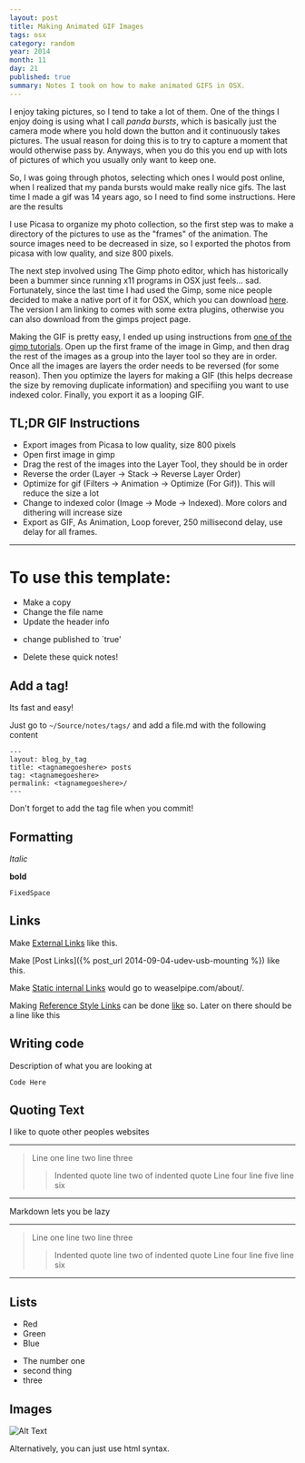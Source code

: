 ```yaml
---
layout: post
title: Making Animated GIF Images
tags: osx
category: random
year: 2014
month: 11
day: 21
published: true
summary: Notes I took on how to make animated GIFS in OSX.
---
```


I enjoy taking pictures, so I tend to take a lot of them. 
One of the things I enjoy doing is using what I call _panda bursts_, which is basically just the camera mode where you hold down the button and it continuously takes pictures.
The usual reason for doing this is to try to capture a moment that would otherwise pass by. 
Anyways, when you do this you end up with lots of pictures of which you usually only want to keep one.

So, I was going through photos, selecting which ones I would post online, when I realized that my panda bursts would make really nice gifs. 
The last time I made a gif was 14 years ago, so I need to find some instructions.
Here are the results

I use Picasa to organize my photo collection, so the first step was to make a directory of the pictures to use as the "frames" of the animation.
The source images need to be decreased in size, so I exported the photos from picasa with low quality, and size 800 pixels.

The next step involved using The Gimp photo editor, which has historically been a bummer since running x11 programs in OSX just feels... sad.
Fortunately, since the last time I had used the Gimp, some nice people decided to make a native port of it for OSX, which you can download [here](http://gimp.lisanet.de/Website/News/News.html).
The version I am linking to comes with some extra plugins, otherwise you can also download from the gimps project page.

Making the GIF is pretty easy, I ended up using instructions from [one of the gimp tutorials](http://www.gimp.org/tutorials/Simple_Animations/).
Open up the first frame of the image in Gimp, and then drag the rest of the images as a group into the layer tool so they are in order.
Once all the images are layers the order needs to be reversed (for some reason).
Then you optimize the layers for making a GIF (this helps decrease the size by removing duplicate information) and specifiing you want to use indexed color. 
Finally, you export it as a looping GIF.

TL;DR GIF Instructions
----------------------

- Export images from Picasa to low quality, size 800 pixels
- Open first image in gimp
- Drag the rest of the images into the Layer Tool, they should be in order
- Reverse the order (Layer -> Stack -> Reverse Layer Order)
- Optimize for gif (Filters -> Animation -> Optimize (For Gif)). This will reduce the size a lot
- Change to indexed color (Image -> Mode -> Indexed). More colors and dithering will increase size
- Export as GIF, As Animation, Loop forever, 250 millisecond delay, use delay for all frames.



----------------------------------------

To use this template:
=====================

 - Make a copy
 - Change the file name
 - Update the header info
  * change published to `true'
 - Delete these quick notes!

Add a tag!
----------

Its fast and easy!

Just go to `~/Source/notes/tags/` and add a file.md with the following content

    ---
    layout: blog_by_tag
    title: <tagnamegoeshere> posts
    tag: <tagnamegoeshere>
    permalink: <tagnamegoeshere>/
    ---

Don't forget to add the tag file when you commit!

Formatting
----------

_Italic_

**bold**

`FixedSpace`

Links
-----

Make [External Links](www.google.com) like this.

Make [Post Links]({% post_url 2014-09-04-udev-usb-mounting %}) like this.

Make [Static internal Links](/about/) would go to weaselpipe.com/about/.

Making [Reference Style Links][google] can be done [like][yahoo] so. Later on there should be a line like this

[google]: http://www.google.com/ "This is google"
[yahoo]: http://www.yahoo.com/ "Yahoo"


Writing code
------------

Description of what you are looking at

``` 
Code Here
```

Quoting Text
------------

I like to quote other peoples websites

-----------------------------
> Line one
> line two
> line three
> > Indented quote
> > line two of indented quote
> Line four
> line five
> line six
-----------------------------


Markdown lets you be lazy

-----------------------------
> Line one
line two
line three
> > Indented quote
> > line two of indented quote
Line four
line five
> line six
-----------------------------


Lists
-----

 * Red
 * Green
 * Blue

 - The number one
 - second thing
 - three


Images
------

![Alt Text](/path/to/image.jpg "optional title")

Alternatively, you can just use html syntax.
